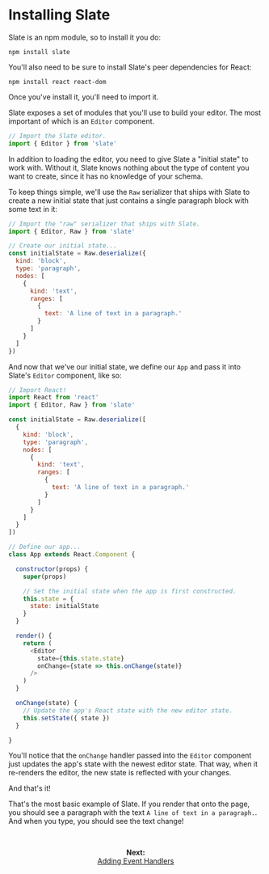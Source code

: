 
# Installing Slate

Slate is an npm module, so to install it you do:

```
npm install slate
```

You'll also need to be sure to install Slate's peer dependencies for React:

```
npm install react react-dom
```

Once you've install it, you'll need to import it.

Slate exposes a set of modules that you'll use to build your editor. The most important of which is an `Editor` component.

```js
// Import the Slate editor.
import { Editor } from 'slate'
```

In addition to loading the editor, you need to give Slate a "initial state" to work with. Without it, Slate knows nothing about the type of content you want to create, since it has no knowledge of your schema.

To keep things simple, we'll use the `Raw` serializer that ships with Slate to create a new initial state that just contains a single paragraph block with some text in it:

```js
// Import the "raw" serializer that ships with Slate.
import { Editor, Raw } from 'slate'

// Create our initial state...
const initialState = Raw.deserialize({
  kind: 'block',
  type: 'paragraph',
  nodes: [
    {
      kind: 'text',
      ranges: [
        {
          text: 'A line of text in a paragraph.'
        }
      ]
    }
  ]
})
```

And now that we've our initial state, we define our `App` and pass it into Slate's `Editor` component, like so:

```js
// Import React!
import React from 'react'
import { Editor, Raw } from 'slate'

const initialState = Raw.deserialize([
  {
    kind: 'block',
    type: 'paragraph',
    nodes: [
      {
        kind: 'text',
        ranges: [
          {
            text: 'A line of text in a paragraph.'
          }
        ]
      }
    ]
  }
])

// Define our app...
class App extends React.Component {

  constructor(props) {
    super(props)

    // Set the initial state when the app is first constructed.
    this.state = {
      state: initialState
    }
  }

  render() {
    return (
      <Editor
        state={this.state.state}
        onChange={state => this.onChange(state)}
      />
    )
  }

  onChange(state) {
    // Update the app's React state with the new editor state.
    this.setState({ state })
  }

}
```

You'll notice that the `onChange` handler passed into the `Editor` component just updates the app's state with the newest editor state. That way, when it re-renders the editor, the new state is reflected with your changes.

And that's it! 

That's the most basic example of Slate. If you render that onto the page, you should see a paragraph with the text `A line of text in a paragraph.`. And when you type, you should see the text change!

<br/>
<p align="center"><strong>Next:</strong><br/><a href="./adding-event-handlers.md">Adding Event Handlers</a></p>
<br/>




















